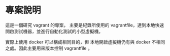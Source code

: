 # 專案說明

這是一個研究 vagrant 的專案，
主要是紀錄所使用的 vagrantfile，達到本地快速開啟測試機器，並進行自動化測試的小型虛擬機。

實際上使用 docker 可以構成相同目的，但 本地開啟虛擬機仍有與 docker 不相同之處。因此主要用來版本控制 vagrantfile 。

